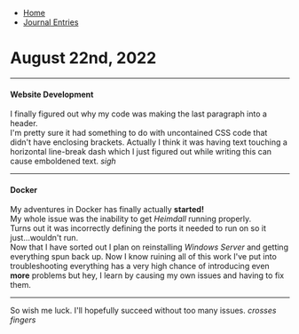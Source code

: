 
- [Home](/index.md)
- [Journal Entries](/journal.md)


# August 22nd, 2022

---

#### Website Development
I finally figured out why my code was making the last paragraph into a header.  
I'm pretty sure it had something to do with uncontained CSS code that didn't have enclosing brackets. Actually I think it was having text touching a horizontal line-break dash which I just figured out while writing this can cause emboldened text. *sigh*

---

#### Docker
My adventures in Docker has finally actually **started!**  
My whole issue was the inability to get *Heimdall* running properly.  
Turns out it was incorrectly defining the ports it needed to run on so it just...wouldn't run.  
Now that I have sorted out I plan on reinstalling *Windows Server* and getting everything spun back up.
Now I know ruining all of this work I've put into troubleshooting everything has a very high chance of introducing even **more** problems but hey, I learn by causing my own issues and having to fix them.  

---

So wish me luck. I'll hopefully succeed without too many issues. *crosses fingers*
